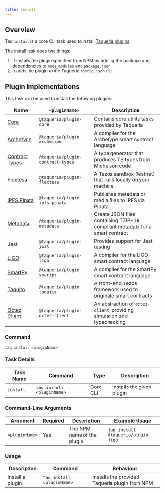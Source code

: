 ```yaml
---
title: install
---
```


## Overview

Taq `install` is a core CLI task used to install [Taqueria plugins](/docs/plugins/plugin-basics)

The install task does two things:

1. It installs the plugin specified from NPM by adding the package and dependencies to `node_modules` and `package.json`
2. It adds the plugin to the Taqueria `config.json` file

## Plugin Implementations

This task can be used to install the following plugins:

| Name                                                   |  `<pluginName>`                   |  Description                                                                    |
|--------------------------------------------------------|-----------------------------------|---------------------------------------------------------------------------------|
| [Core](/docs/plugins/plugin-core/)                     | `@taqueria/plugin-core`           | Contains core utility tasks provided by Taqueria |
| [Archetype](/docs/plugins/plugin-archetype/)           | `@taqueria/plugin-archetype`      | A compiler for the Archetype smart contract language                            |
| [Contract Types](/docs/plugins/plugin-contract-types/) | `@taqueria/plugin-contract-types` | A type generator that produces TS types from Michelson code                     |
| [Flextesa](/docs/plugins/plugin-flextesa/)             | `@taqueria/plugin-flextesa`       | A Tezos sandbox (testnet) that runs locally on your machine                     | 
| [IPFS Pinata](/docs/plugins/plugin-ipfs-pinata/)       | `@taqueria/plugin-ipfs-pinata`    | Publishes metadata or media files to IPFS via Pinata                            |
| [Metadata](/docs/plugins/plugin-metadata/)             | `@taqueria/plugin-metadata`       | Create JSON files containing TZIP-16 compliant metadata for a smart contract    |
| [Jest](/docs/plugins/plugin-jest/)                     | `@taqueria/plugin-jest`           | Provides support for Jest testing                                               |
| [LIGO](/docs/plugins/plugin-ligo/)                     | `@taqueria/plugin-ligo`           | A compiler for the LIGO smart contract language                                 |
| [SmartPy](/docs/plugins/plugin-smartpy/)               | `@taqueria/plugin-smartpy`        | A compiler for the SmartPy smart contract language                              |
| [Taquito](/docs/plugins/plugin-taquito/)               | `@taqueria/plugin-taquito`        | A front-end Tezos framework used to originate smart contracts                   |
| [Octez Client](/docs/plugins/plugin-octez-client/)     | `@taqueria/plugin-octez-client`   | An abstraction of `octez-client`, providing simulation and typechecking         |

### Command

```shell
taq install <pluginName>
```

### Task Details

| Task Name        | Command                             | Type                      | Description                                                  | 
| ---------------- | ----------------------------------- | ------------------------- | ------------------------------------------------------------ |
| `install`        | `taq install <pluginName>`          | Core CLI                  | Installs the given plugin                                    |

### Command-Line Arguments

| Argument          | Required | Description                                            | Example Usage                                         |
| ----------------- | -------- | ------------------------------------------------------ | ----------------------------------------------------- |
| `<pluginName>`    | Yes      | The NPM name of the plugin                             | `taq install @taqueria/plugin-ligo`                   |

### Usage

| Description                               | Command                            | Behaviour                                                                     |
| ----------------------------------------- | ---------------------------------- | ----------------------------------------------------------------------------- |
| Install a plugin                          | `taq install <pluginName>`         | Installs the provided Taqueria plugin from NPM                                |

